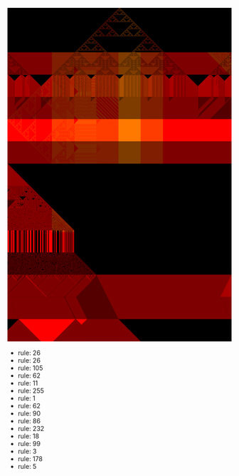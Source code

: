 ![photo](./output.png) 
 * rule: 26
* rule: 26
* rule: 105
* rule: 62
* rule: 11
* rule: 255
* rule: 1
* rule: 62
* rule: 90
* rule: 86
* rule: 232
* rule: 18
* rule: 99
* rule: 3
* rule: 178
* rule: 5
